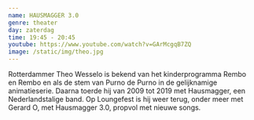 ```yaml
---
name: HAUSMAGGER 3.0
genre: theater
day: zaterdag
time: 19:45 - 20:45
youtube: https://www.youtube.com/watch?v=GArMcgqB7ZQ
image: /static/img/theo.jpg
---
```

Rotterdammer Theo Wesselo is bekend van het kinderprogramma Rembo en Rembo en als de stem van Purno de Purno in de gelijknamige animatieserie. Daarna toerde hij van 2009 tot 2019 met Hausmagger, een Nederlandstalige band.  Op Loungefest is hij weer terug, onder meer met Gerard O, met Hausmagger 3.0, propvol met nieuwe songs.